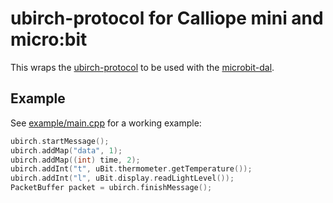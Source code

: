 # ubirch-protocol for Calliope mini and micro:bit

This wraps the [ubirch-protocol](https://github.com/ubirch/ubirch-protocol) to be used with the 
[microbit-dal](https://github.com/calliope-mini/microbit-dal).

## Example

See [example/main.cpp](example/main.cpp) for a working example:

```cpp
ubirch.startMessage();
ubirch.addMap("data", 1);
ubirch.addMap((int) time, 2);
ubirch.addInt("t", uBit.thermometer.getTemperature());
ubirch.addInt("l", uBit.display.readLightLevel());
PacketBuffer packet = ubirch.finishMessage();
```